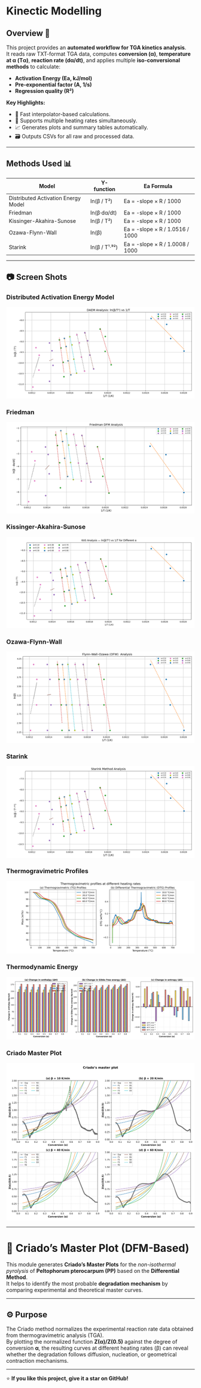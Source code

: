 # Kinectic Modelling

## Overview 📝

This project provides an **automated workflow for TGA kinetics analysis**.  
It reads raw TXT-format TGA data, computes **conversion (α)**, **temperature at α (Tα)**, **reaction rate (dα/dt)**, and applies multiple **iso-conversional methods** to calculate:

- **Activation Energy (Ea, kJ/mol)**
- **Pre-exponential factor (A, 1/s)**
- **Regression quality (R²)**

**Key Highlights:**
- 🚀 Fast interpolator-based calculations.
- 🔄 Supports multiple heating rates simultaneously.
- 📈 Generates plots and summary tables automatically.
- 🗃️ Outputs CSVs for all raw and processed data.

---


##  Methods Used 📊

| Model                                 | Y-function            | Ea Formula                              |
|---------------------------------------|-----------------------|-----------------------------------------|
| Distributed Activation Energy Model   | ln(β / T²)            | Ea = -slope × R / 1000                  |
|  Friedman                             | ln(β·dα/dt)           | Ea = -slope × R / 1000                  |
| Kissinger-Akahira-Sunose              | ln(β / T²)            | Ea = -slope × R / 1000                  |
|  Ozawa-Flynn-Wall                     | ln(β)                 | Ea = -slope × R / 1.0516 / 1000         |
| Starink                               | ln(β / T¹·⁹²)         | Ea = -slope × R / 1.0008 / 1000         |

---

## 📷 Screen Shots

### Distributed Activation Energy Model
![DAEM](./images/daem.png)

### Friedman
![DFM](./images/dfm.png)

### Kissinger-Akahira-Sunose
![KAS](./images/kas.png)

### Ozawa-Flynn-Wall
![OFW](./images/ofw.png)

###  Starink
![ Starink](./images/starink.png)

### Thermogravimetric Profiles
![Thermogravimetric Profiles](./images/thermogravimetric.png)

### Thermodynamic Energy
![Thermodynamic Energy](./images/thermodynamic_energy.png)

###  Criado Master Plot
![ Criado Master Plot](./images/criado_plot_.png)

---

# 🔬 Criado’s Master Plot (DFM-Based)

This module generates **Criado’s Master Plots** for the *non-isothermal pyrolysis* of **Peltophorum pterocarpum (PP)** based on the **Differential Method**.  
It helps to identify the most probable **degradation mechanism** by comparing experimental and theoretical master curves.

---

## ⚙️ Purpose

The Criado method normalizes the experimental reaction rate data obtained from thermogravimetric analysis (TGA).  
By plotting the normalized function **Z(α)/Z(0.5)** against the degree of conversion **α**, the resulting curves at different heating rates (β) can reveal whether the degradation follows diffusion, nucleation, or geometrical contraction mechanisms.

---

⭐ **If you like this project, give it a star on GitHub!**
